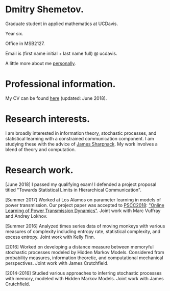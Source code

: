 # Dmitry Shemetov.

Graduate student in applied mathematics at UCDavis.

Year six.

Office in MSB2127.

Email is (first name initial + last name full) @ ucdavis.

A little more about me [personally](personal.html).

# Professional information.

My CV can be found [here](assets/DmitryShemetovCV.pdf) (updated: June 2018).

# Research interests.

I am broadly interested in information theory, stochastic processes, and statistical learning with a constrained communication component. I am studying these with the advice of [James Sharpnack](https://jsharpna.github.io/). My work involves a blend of theory and computation.

# Research work.

[June 2018] I passed my qualifying exam! I defended a project proposal titled "Towards Statistical Limits in Hierarchical Communication".

[Summer 2017] Worked at Los Alamos on parameter learning in models of power transmission. Our project paper was accepted to [PSCC2018](www.pscc2018.net): ["Online Learning of Power Transmission Dynamics"](https://arxiv.org/abs/1710.10021). Joint work with Marc Vuffray and Andrey Lokhov.

[Summer 2016] Analyzed times series data of moving monkeys with various measures of complexity including entropy rate, statistical complexity, and excess entropy. Joint work with Kelly Finn.

[2016] Worked on developing a distance measure between memoryful stochastic processes modeled by Hidden Markov Models. Considered from probability measures, information theoretic, and computational mechanical perspectives. Joint work with James Crutchfield.

[2014-2016] Studied various approaches to inferring stochastic processes with memory, modeled with Hidden Markov Models. Joint work with James Crutchfield.
